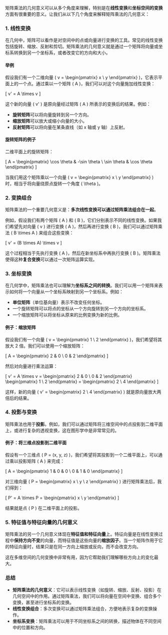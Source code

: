 矩阵乘法的几何意义可以从多个角度来理解，特别是在**线性变换**和**坐标空间的变换**方面有很重要的意义。让我们从以下几个角度来解释矩阵乘法的几何意义：

### 1. **线性变换**

在几何中，矩阵可以看作是对空间中的点或向量进行变换的工具。常见的线性变换包括旋转、缩放、反射和剪切。矩阵乘法的几何意义就是通过一个矩阵将向量或坐标系转换到另一个坐标系，或者改变它的方向和大小。

#### 举例

假设我们有一个二维向量 \( v = \begin{pmatrix} x \\ y \end{pmatrix} \)，它表示平面上的一个点。通过乘以一个矩阵 \( A \)，我们可以对这个向量施加线性变换：

\[
v' = A \times v
\]

这个新的向量 \( v' \) 是原向量经过矩阵 \( A \) 所表示的变换后的结果。例如：

- **旋转矩阵**可以将向量旋转到另一个方向。
- **缩放矩阵**可以放大或缩小向量的大小。
- **反射矩阵**可以将向量在某条直线（如 x 轴或 y 轴）上反射。

#### 旋转矩阵的例子

二维平面上的旋转矩阵：

\[
A = \begin{pmatrix}
\cos \theta & -\sin \theta \\
\sin \theta & \cos \theta
\end{pmatrix}
\]

当我们用这个矩阵乘以一个向量 \( v = \begin{pmatrix} x \\ y \end{pmatrix} \) 时，相当于将向量绕原点旋转一个角度 \( \theta \)。

### 2. **变换组合**

矩阵乘法的一个重要几何意义是：**多次线性变换可以通过矩阵乘法组合在一起**。

例如，假设我们有两个矩阵 \( A \) 和 \( B \)，它们分别表示不同的线性变换。如果我们希望先对向量 \( v \) 进行变换 \( A \)，然后再进行变换 \( B \)，我们可以通过矩阵乘法 \( B \times A \) 来组合这些变换：

\[
v' = (B \times A) \times v
\]

这个过程相当于先执行变换 \( A \)，然后在新坐标系中再执行变换 \( B \)。矩阵乘法使得这种**复合变换**可以通过一次矩阵运算实现。

### 3. **坐标变换**

在几何学中，矩阵乘法也可以理解为**坐标系之间的转换**。我们可以用一个矩阵来表示如何将一个向量从一个坐标系映射到另一个坐标系。例如：

- **单位矩阵**（单位基向量）表示不改变任何坐标。
- 一个旋转矩阵可以将点的坐标从一个方向旋转到另一个方向的坐标系。
- 一个缩放矩阵可以将坐标从原来的比例变换为新的比例。

#### 例子：缩放矩阵

假设我们有一个向量 \( v = \begin{pmatrix} 1 \\ 2 \end{pmatrix} \)，我们希望将其放大 2 倍。我们可以使用一个缩放矩阵：

\[
A = \begin{pmatrix}
2 & 0 \\
0 & 2
\end{pmatrix}
\]

然后对向量进行乘法运算：

\[
v' = A \times v = \begin{pmatrix}
2 & 0 \\
0 & 2
\end{pmatrix}
\begin{pmatrix} 1 \\ 2 \end{pmatrix} = \begin{pmatrix} 2 \\ 4 \end{pmatrix}
\]

这样，新的向量 \( v' = \begin{pmatrix} 2 \\ 4 \end{pmatrix} \) 就是原向量放大两倍后的结果。

### 4. **投影与变换**

矩阵乘法也用于**投影**。例如，我们可以通过矩阵将三维空间中的点投影到二维平面上，或进行复杂的透视变换，这在图形学中是非常常见的。

#### 例子：将三维点投影到二维平面

假设有一个三维点 \( P = (x, y, z) \)，我们希望将其投影到一个二维平面上，可以通过乘以投影矩阵 \( A \) 来完成：

\[
A = \begin{pmatrix}
1 & 0 & 0 \\
0 & 1 & 0
\end{pmatrix}
\]

对三维向量 \( P = \begin{pmatrix} x \\ y \\ z \end{pmatrix} \) 进行矩阵乘法后，我们得到：

\[
P' = A \times P = \begin{pmatrix}
x \\
y
\end{pmatrix}
\]

结果就是点 \( P \) 在二维平面上的投影。

### 5. **特征值与特征向量的几何意义**

矩阵乘法的另一个几何意义体现在**特征值和特征向量**上。特征向量是在线性变换过程中**保持方向不变**的向量，而特征值是这些向量的**缩放因子**。当一个矩阵作用于它的特征向量时，结果只是在同一方向上缩放或反向，而不会改变方向。

这在多维空间的几何变换中非常有用，因为它帮助我们理解哪些方向上的变化最大。

### 总结

- **矩阵乘法的几何意义**：它可以表示线性变换（如旋转、缩放、反射、投影）在几何空间中的作用。通过矩阵乘法，我们可以将向量在空间中变换、组合多个变换，甚至进行坐标系的变换。
- **线性变换组合**：多次变换可以通过矩阵乘法组合，方便地表示复杂的变换操作。
- **坐标系变换**：矩阵乘法可以用于不同坐标系之间的转换，描述物体在不同空间中的位置和方向。
